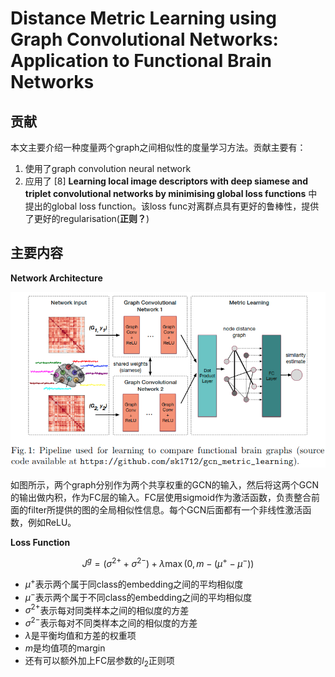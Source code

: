 # Distance Metric Learning using Graph Convolutional Networks: Application to Functional Brain Networks

## 贡献

本文主要介绍一种度量两个graph之间相似性的度量学习方法。贡献主要有：

1. 使用了graph convolution neural network
2. 应用了 [8] **Learning local image descriptors with deep siamese and triplet convolutional networks by minimising global loss functions** 中提出的global loss function。该loss func对离群点具有更好的鲁棒性，提供了更好的regularisation(**正则？**)


## 主要内容

**Network Architecture**

![](assets/GCN相关paper集合-985a4.png)

如图所示，两个graph分别作为两个共享权重的GCN的输入，然后将这两个GCN的输出做内积，作为FC层的输入。FC层使用sigmoid作为激活函数，负责整合前面的filter所提供的图的全局相似性信息。每个GCN后面都有一个非线性激活函数，例如ReLU。

**Loss Function**

$$J^g = (\sigma^{2+} + \sigma^{2-}) + \lambda \mathop{max}(0, m-(\mu^+ - \mu^-))$$

- $\mu^+$表示两个属于同class的embedding之间的平均相似度
- $\mu^-$表示两个属于不同class的embedding之间的平均相似度
- $\sigma^{2+}$表示每对同类样本之间的相似度的方差
- $\sigma^{2-}$表示每对不同类样本之间的相似度的方差
- $\lambda$是平衡均值和方差的权重项
- $m$是均值项的margin
- 还有可以额外加上FC层参数的$l_2$正则项

